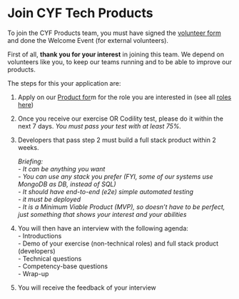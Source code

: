 # Join CYF Tech Products

To join the CYF Products team, you must have signed the [volunteer form](https://forms.codeyourfuture.io/) and done the Welcome Event (for external volunteers).

First of all, **thank you for your interest** in joining this team. We depend on volunteers like you, to keep our teams running and to be able to improve our products.

The steps for this your application are:

1. Apply on our [Product for](https://docs.google.com/forms/d/10JLyTyfhriO-uuQCEjmMRzcwMz35P0f5i4tjKL2Ww70/edit)m for the role you are interested in (see all [roles here](https://docs.codeyourfuture.io/volunteers/teams-1/cyf-products-final-projects/roles))
2. Once you receive our exercise OR Codility test, please do it within the next 7 days. _You must pass your test with at least 75%._
3.  Developers that pass step 2 must build a full stack product within 2 weeks.&#x20;

    _Briefing:_\
    _- It can be anything you want_\
    _- You can use any stack you prefer (FYI, some of our systems use MongoDB as DB, instead of SQL)_\
    _- It should have end-to-end (e2e) simple automated testing_\
    _- it must be deployed_\
    _- It is a Minimum Viable Product (MVP), so doesn’t have to be perfect, just something that shows your interest and your abilities_
4. You will then have an interview with the following agenda:\
   \- Introductions\
   \- Demo of your exercise (non-technical roles) and full stack product (developers)\
   \- Technical questions \
   \- Competency-base questions\
   \- Wrap-up
5. You will receive the feedback of your interview
